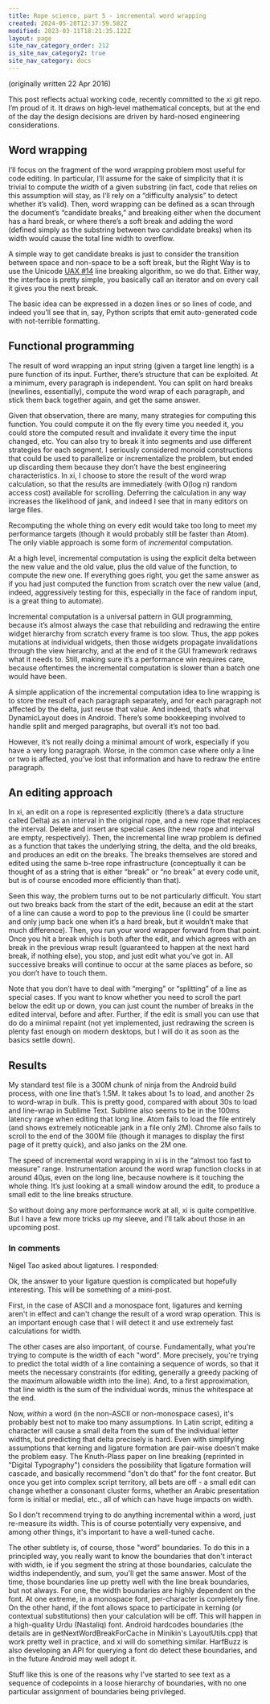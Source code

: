 ```yaml
---
title: Rope science, part 5 - incremental word wrapping
created: 2024-05-28T12:37:59.582Z
modified: 2023-03-11T18:21:35.122Z
layout: page
site_nav_category_order: 212
is_site_nav_category2: true
site_nav_category: docs
---
```


(originally written 22 Apr 2016)

This post reflects actual working code, recently committed to the xi git repo. I’m proud of it. It draws on high-level mathematical concepts, but at the end of the day the design decisions are driven by hard-nosed engineering considerations.

## Word wrapping

I’ll focus on the fragment of the word wrapping problem most useful for code editing. In particular, I’ll assume for the sake of simplicity that it is trivial to compute the _width_ of a given substring (in fact, code that relies on this assumption will stay, as I’ll rely on a “difficulty analysis” to detect whether it’s valid). Then, word wrapping can be defined as a scan through the document’s “candidate breaks,” and breaking either when the document has a hard break, or where there’s a soft break and adding the word (defined simply as the substring between two candidate breaks) when its width would cause the total line width to overflow.

A simple way to get candidate breaks is just to consider the transition between space and non-space to be a soft break, but the Right Way is to use the Unicode [UAX #14](http://unicode.org/reports/tr14/) line breaking algorithm, so we do that. Either way, the interface is pretty simple, you basically call an iterator and on every call it gives you the next break.

The basic idea can be expressed in a dozen lines or so lines of code, and indeed you’ll see that in, say, Python scripts that emit auto-generated code with not-terrible formatting.

## Functional programming

The result of word wrapping an input string (given a target line length) is a pure function of its input. Further, there’s structure that can be exploited. At a minimum, every paragraph is independent. You can split on hard breaks (newlines, essentially), compute the word wrap of each paragraph, and stick them back together again, and get the same answer.

Given that observation, there are many, many strategies for computing this function. You could compute it on the fly every time you needed it, you could store the computed result and invalidate it every time the input changed, etc. You can also try to break it into segments and use different strategies for each segment. I seriously considered monoid constructions that could be used to parallelize or incrementalize the problem, but ended up discarding them because they don’t have the best engineering characteristics. In xi, I choose to store the result of the word wrap calculation, so that the results are immediately (with O(log n) random access cost) available for scrolling. Deferring the calculation in any way increases the likelihood of jank, and indeed I see that in many editors on large files.

Recomputing the whole thing on every edit would take too long to meet my performance targets (though it would probably still be faster than Atom). The only viable approach is some form of _incremental_ computation.

At a high level, incremental computation is using the explicit delta between the new value and the old value, plus the old value of the function, to compute the new one. If everything goes right, you get the same answer as if you had just computed the function from scratch over the new value (and, indeed, aggressively testing for this, especially in the face of random input, is a great thing to automate).

Incremental computation is a universal pattern in GUI programming, because it’s almost always the case that rebuilding and redrawing the entire widget hierarchy from scratch every frame is too slow. Thus, the app pokes mutations at individual widgets, then those widgets propagate invalidations through the view hierarchy, and at the end of it the GUI framework redraws what it needs to. Still, making sure it’s a performance win requires care, because oftentimes the incremental computation is slower than a batch one would have been.

A simple application of the incremental computation idea to line wrapping is to store the result of each paragraph separately, and for each paragraph not affected by the delta, just reuse that value. And indeed, that’s what DynamicLayout does in Android. There’s some bookkeeping involved to handle split and merged paragraphs, but overall it’s not too bad.

However, it’s not really doing a minimal amount of work, especially if you have a very long paragraph. Worse, in the common case where only a line or two is affected, you’ve lost that information and have to redraw the entire paragraph.

## An editing approach

In xi, an edit on a rope is represented explicitly (there’s a data structure called Delta) as an interval in the original rope, and a new rope that replaces the interval. Delete and insert are special cases (the new rope and interval are empty, respectively). Then, the incremental line wrap problem is defined as a function that takes the underlying string, the delta, and the old breaks, and produces an edit on the breaks. The breaks themselves are stored and edited using the same b-tree rope infrastructure (conceptually it can be thought of as a string that is either “break” or “no break” at every code unit, but is of course encoded more efficiently than that).

Seen this way, the problem turns out to be not particularly difficult. You start out two breaks back from the start of the edit, because an edit at the start of a line can cause a word to pop to the previous line (I could be smarter and only jump back one when it’s a hard break, but it wouldn’t make that much difference). Then, you run your word wrapper forward from that point. Once you hit a break which is both after the edit, and which agrees with an break in the previous wrap result (guaranteed to happen at the next hard break, if nothing else), you stop, and just edit what you’ve got in. All successive breaks will continue to occur at the same places as before, so you don’t have to touch them.

Note that you don’t have to deal with “merging” or “splitting” of a line as special cases. If you want to know whether you need to scroll the part below the edit up or down, you can just count the number of breaks in the edited interval, before and after. Further, if the edit is small you can use that do do a minimal repaint (not yet implemented, just redrawing the screen is plenty fast enough on modern desktops, but I will do it as soon as the basics settle down).

## Results

My standard test file is a 300M chunk of ninja from the Android build process, with one line that’s 1.5M. It takes about 1s to load, and another 2s to word-wrap in bulk. This is pretty good, compared with about 30s to load and line-wrap in Sublime Text. Sublime also seems to be in the 100ms latency range when editing that long line. Atom fails to load the file entirely (and shows extremely noticeable jank in a file only 2M). Chrome also fails to scroll to the end of the 300M file (though it manages to display the first page of it pretty quick), and also janks on the 2M one.

The speed of incremental word wrapping in xi is in the “almost too fast to measure” range. Instrumentation around the word wrap function clocks in at around 40µs, even on the long line, because nowhere is it touching the whole thing. It’s just looking at a small window around the edit, to produce a small edit to the line breaks structure.

So without doing any more performance work at all, xi is quite competitive. But I have a few more tricks up my sleeve, and I’ll talk about those in an upcoming post.﻿

### In comments

Nigel Tao asked about ligatures. I responded:

Ok, the answer to your ligature question is complicated but hopefully interesting. This will be something of a mini-post.

First, in the case of ASCII and a monospace font, ligatures and kerning aren't in effect and can't change the result of a word wrap operation. This is an important enough case that I will detect it and use extremely fast calculations for width.

The other cases are also important, of course. Fundamentally, what you're trying to compute is the width of each "word". More precisely, you're trying to predict the total width of a line containing a sequence of words, so that it meets the necessary constraints (for editing, generally a greedy packing of the maximum allowable width into the line). And, to a first approximation, that line width is the sum of the individual words, minus the whitespace at the end.

Now, _within_ a word (in the non-ASCII or non-monospace cases), it's probably best not to make too many assumptions. In Latin script, editing a character will cause a small delta from the sum of the individual letter widths, but predicting that delta precisely is hard. Even with simplifying assumptions that kerning and ligature formation are pair-wise doesn't make the problem easy. The Knuth-Plass paper on line breaking (reprinted in "Digital Typography") considers the possibility that ligature formation will cascade, and basically recommend "don't do that" for the font creator. But once you get into complex script territory, all bets are off - a small edit can change whether a consonant cluster forms, whether an Arabic presentation form is initial or medial, etc., all of which can have huge impacts on width.

So I don't recommend trying to do anything incremental within a word, just re-measure its width. This is of course potentially very expensive, and among other things, it's important to have a well-tuned cache.

The other subtlety is, of course, those "word" boundaries. To do this in a principled way, you really want to know the boundaries that don't interact with width, ie if you segment the string at those boundaries, calculate the widths independently, and sum, you'll get the same answer. Most of the time, those boundaries line up pretty well with the line break boundaries, but not always. For one, the width boundaries are highly dependent on the font. At one extreme, in a monospace font, per-character is completely fine. On the other hand, if the font allows space to participate in kerning (or contextual substitutions) then your calculation will be off. This will happen in a high-quality Urdu (Nastaliq) font. Android hardcodes boundaries (the details are in getNextWordBreakForCache in Minikin's LayoutUtils.cpp) that work pretty well in practice, and xi will do something similar. HarfBuzz is also developing an API for querying a font do detect these boundaries, and in the future Android may well adopt it.

Stuff like this is one of the reasons why I've started to see text as a sequence of codepoints in a loose hierarchy of boundaries, with no one particular assignment of boundaries being privileged.
